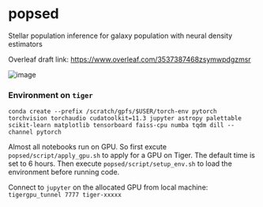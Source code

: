 # popsed
Stellar population inference for galaxy population with neural density estimators

Overleaf draft link: https://www.overleaf.com/3537387468zsymwpdgzmsr

![image](https://user-images.githubusercontent.com/29670581/173158592-1e8ff826-c95b-40af-bb85-02f60c679de6.png)


### Environment on `tiger`

`conda create --prefix /scratch/gpfs/$USER/torch-env pytorch torchvision torchaudio cudatoolkit=11.3 jupyter astropy palettable scikit-learn matplotlib tensorboard faiss-cpu numba tqdm dill --channel pytorch`

Almost all notebooks run on GPU. So first excute `popsed/script/apply_gpu.sh` to apply for a GPU on Tiger. The default time is set to 6 hours. Then execute `popsed/script/setup_env.sh` to load the environment before running code.

Connect to `jupyter` on the allocated GPU from local machine: `tigergpu_tunnel 7777 tiger-xxxxx`


<!-- 
`conda create --name tf2-cpu tensorflow jupyter astropy palettable scikit-learn matplotlib`
`conda create --prefix /scratch/gpfs/$USER/tf2-cpu tensorflow jupyter astropy palettable scikit-learn matplotlib` -->
